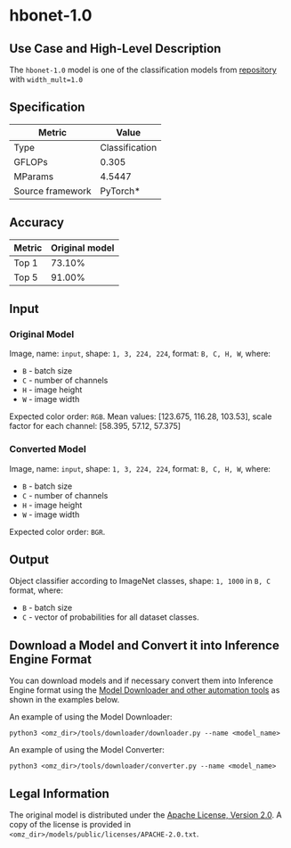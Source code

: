 # hbonet-1.0

## Use Case and High-Level Description

The `hbonet-1.0` model is one of the classification models from [repository](https://github.com/d-li14/HBONet) with `width_mult=1.0`

## Specification

| Metric            | Value         |
|-------------------|---------------|
| Type              | Classification|
| GFLOPs            | 0.305         |
| MParams           | 4.5447        |
| Source framework  | PyTorch\*     |

## Accuracy

| Metric | Original model |
| ------ | -------------- |
| Top 1  | 73.10%         |
| Top 5  | 91.00%         |

## Input

### Original Model

Image, name: `input`, shape: `1, 3, 224, 224`, format: `B, C, H, W`, where:

- `B` - batch size
- `C` - number of channels
- `H` - image height
- `W` - image width

Expected color order: `RGB`.
Mean values: [123.675, 116.28, 103.53], scale factor for each channel: [58.395, 57.12, 57.375]

### Converted Model

Image, name: `input`, shape: `1, 3, 224, 224`, format: `B, C, H, W`, where:

- `B` - batch size
- `C` - number of channels
- `H` - image height
- `W` - image width

Expected color order: `BGR`.

## Output

Object classifier according to ImageNet classes, shape: `1, 1000` in `B, C` format, where:

- `B` - batch size
- `C` - vector of probabilities for all dataset classes.

## Download a Model and Convert it into Inference Engine Format

You can download models and if necessary convert them into Inference Engine format using the [Model Downloader and other automation tools](../../../tools/downloader/README.md) as shown in the examples below.

An example of using the Model Downloader:
```
python3 <omz_dir>/tools/downloader/downloader.py --name <model_name>
```

An example of using the Model Converter:
```
python3 <omz_dir>/tools/downloader/converter.py --name <model_name>
```

## Legal Information

The original model is distributed under the
[Apache License, Version 2.0](https://raw.githubusercontent.com/d-li14/HBONet/master/LICENSE).
A copy of the license is provided in `<omz_dir>/models/public/licenses/APACHE-2.0.txt`.

